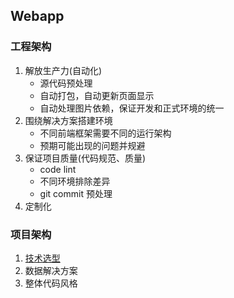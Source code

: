 ## Webapp


### 工程架构
1. 解放生产力(自动化)
    * 源代码预处理
    * 自动打包，自动更新页面显示
    * 自动处理图片依赖，保证开发和正式环境的统一
2. 围绕解决方案搭建环境
    * 不同前端框架需要不同的运行架构
    * 预期可能出现的问题并规避
3. 保证项目质量(代码规范、质量)
    * code lint
    * 不同环境排除差异
    * git commit 预处理
4. 定制化

### 项目架构
1. [技术选型](./selection.md)
2. 数据解决方案
3. 整体代码风格

